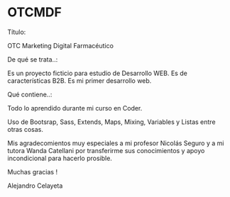 # OTCMDF

Título:

OTC Marketing Digital Farmacéutico

De qué se trata..:

Es un proyecto ficticio para estudio de Desarrollo WEB.
Es de características B2B.
Es mi primer desarrollo web.

Qué contiene..:

Todo lo aprendido durante mi curso en Coder.

Uso de Bootsrap, Sass, Extends, Maps, Mixing, Variables y Listas entre otras cosas.

Mis agradecomientos muy especiales a mi profesor Nicolás Seguro y a mi tutora Wanda Catellani
por transferirme sus conocimientos y apoyo incondicional para hacerlo prosible.

Muchas gracias !

Alejandro Celayeta
